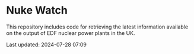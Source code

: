 # Nuke Watch

This repository includes code for retrieving the latest information available on the output of EDF nuclear power plants in the UK.

Last updated: 2024-07-28 07:09